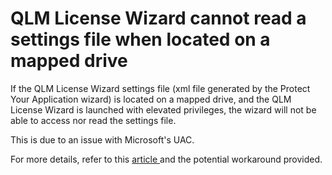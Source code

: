 # QLM License Wizard cannot read a settings file when located on a mapped drive

If the QLM License Wizard settings file (xml file generated by the Protect Your Application wizard) is located on a mapped drive, and the QLM License Wizard is launched with elevated privileges, the wizard will not be able to access nor read the settings file.

This is due to an issue with Microsoft's UAC.

For more details, refer to this [article ](https://support.microsoft.com/en-ca/help/3035277/mapped-drives-are-not-available-from-an-elevated-prompt-when-uac-is-co)and the potential workaround provided.
